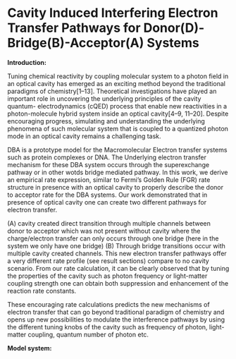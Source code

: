 # Cavity Induced Interfering Electron Transfer Pathways for Donor(D)-Bridge(B)-Acceptor(A) Systems

**Introduction:**

Tuning chemical reactivity by coupling molecular system to a photon field in an optical cavity has emerged as an exciting method beyond the traditional paradigms of chemistry[1–13]. Theoretical investigations have played an important role in uncovering the underlying principles of the cavity quantum-
electrodynamics (cQED) process that enable new reactivities in a photon-molecule hybrid system inside an optical cavity[4–9, 11–20]. Despite encouraging progress, simulating and understanding the underlying phenomena of such molecular system that is coupled to a quantized photon mode in an optical cavity remains a challenging task. 

DBA is a prototype model for the Macromolecular Electron transfer systems such as protein complexes or DNA. The Underlying electron transfer mechanism for these DBA system occurs through the superexchange pathway or in other wotds bridge mediated pathway. In this work, we derive an empirical rate expression, similar to Fermi’s Golden Rule (FGR) rate structure in presence with an optical cavity to properly describe the donor to acceptor rate for the DBA systems. Our work demonstrated that in presence of optical cavity one can create two different pathways for electron transfer. 
    
  (A) cavity created direct transition through multiple channels between donor to acceptor which was not present without cavity where the charge/electron       transfer can only occurs through one bridge (here in the system we only have one bridge) 
  (B) Through bridge transitions occur with multiple cavity created channels. This new electron transfer pathways offer a very different rate profile 
      (see result sections) compare to no cavity scenario. From our rate calculation, it can be clearly observed that by tuning the properties of the 
      cavity such as photon frequency or light-matter coupling strength one can obtain both suppression and enhancement of the reaction rate constants. 

These encouraging rate calculations predicts the new mechanisms of electron transfer that can go beyond traditional paradigm of chemistry and opens up new possibilities to modulate the interference pathways by using the different tuning knobs of the cavity such as frequency of photon, light-matter coupling, quantum number of photon etc.   

**Model system:**


![]()
